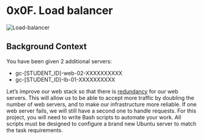 # 0x0F. Load balancer
![Load-balancer](https://s3.amazonaws.com/intranet-projects-files/holbertonschool-sysadmin_devops/275/qfdked8.png)

## Background Context
You have been given 2 additional servers:
- gc-[STUDENT_ID]-web-02-XXXXXXXXXX
- gc-[STUDENT_ID]-lb-01-XXXXXXXXXX

Let’s improve our web stack so that there is [redundancy](https://intranet.alxswe.com/rltoken/xnAaJdhmAxx7PoH3l6EwDg) for our web servers.
This will allow us to be able to accept more traffic by doubling the number of web servers, and to make our infrastructure more reliable.
If one web server fails, we will still have a second one to handle requests.
For this project, you will need to write Bash scripts to automate your work.
All scripts must be designed to configure a brand new Ubuntu server to match the task requirements.